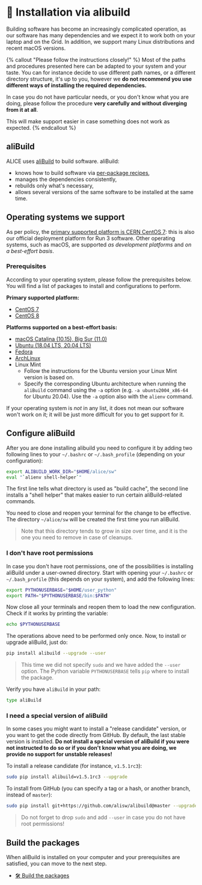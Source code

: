 # 🧪 Installation via alibuild

Building software has become an increasingly complicated operation, as our software has many
dependencies and we expect it to work both on your laptop and on the Grid. In addition, we support
many Linux distributions and recent macOS versions.

{% callout "Please follow the instructions closely!" %}
Most of the paths and procedures presented here can be adapted to your system and your taste. You
can for instance decide to use different path names, or a different directory structure, it's up to
you, however we **do not recommend you use different ways of installing the required
dependencies.**

In case you do not have particular needs, or you don't know what you are doing, please follow the
procedure **very carefully and without diverging from it at all**.

This will make support easier in case something does not work as expected.
{% endcallout %}


## aliBuild

ALICE uses [aliBuild](https://alisw.github.io/alibuild) to build software. aliBuild:

* knows how to build software via [per-package recipes](https://github.com/alisw/alidist),
* manages the dependencies consistently,
* rebuilds only what's necessary,
* allows several versions of the same software to be installed at the same time.


## Operating systems we support

As per policy, the [primary supported platform is CERN
CentOS 7](https://indico.cern.ch/event/642232/#3-wp3-common-tools-and-softwar):
this is also our official deployment platform for Run 3 software.
Other operating systems, such as macOS, are supported _as development platforms_ and _on a
best-effort basis_.

### Prerequisites

According to your operating system, please follow the prerequisites below. You will find a list of
packages to install and configurations to perform.

**Primary supported platform:**

* [CentOS 7](prereq-centos7.md)
* [CentOS 8](prereq-centos8.md)

**Platforms supported on a best-effort basis:**

* [macOS Catalina (10.15), Big Sur (11.0)](prereq-macos.md)
* [Ubuntu (18.04 LTS, 20.04 LTS)](prereq-ubuntu.md)
* [Fedora](prereq-fedora.md)
* [ArchLinux](prereq-arch.md)
* Linux Mint
    * Follow the instructions for the Ubuntu version your Linux Mint version is based on.
    * Specify the corresponding Ubuntu architecture when running the `aliBuild` command
      using the `-a` option (e.g. `-a ubuntu2004_x86-64` for Ubuntu 20.04).
      Use the `-a` option also with the `alienv` command.

If your operating system is _not_ in any list, it does not mean our software won't work on it;
it will be just more difficult for you to get support for it.

## Configure aliBuild

After you are done installing alibuild you need to configure it by adding two
following lines to your `~/.bashrc` or `~/.bash_profile` (depending on your
configuration):

```bash
export ALIBUILD_WORK_DIR="$HOME/alice/sw"
eval "`alienv shell-helper`"
```

The first line tells what directory is used as "build cache", the second line installs a "shell
helper" that makes easier to run certain aliBuild-related commands.

You need to close and reopen your terminal for the change to be effective. The directory
`~/alice/sw` will be created the first time you run aliBuild.

> Note that this directory tends to grow in size over time, and it is the one you need to remove in
> case of cleanups.


### I don't have root permissions

In case you don't have root permissions, one of the possibilities is installing aliBuild under a
user-owned directory. Start with opening your `~/.bashrc` or `~/.bash_profile` (this depends on your
system), and add the following lines:

```bash
export PYTHONUSERBASE="$HOME/user_python"
export PATH="$PYTHONUSERBASE/bin:$PATH"
```

Now close all your terminals and reopen them to load the new configuration. Check if it works by
printing the variable:

```bash
echo $PYTHONUSERBASE
```

The operations above need to be performed only once. Now, to install or upgrade aliBuild, just do:

```bash
pip install alibuild --upgrade --user
```

> This time we did not specify `sudo` and we have added the `--user` option. The Python variable
> `PYTHONUSERBASE` tells `pip` where to install the package.

Verify you have `aliBuild` in your path:

```bash
type aliBuild
```

### I need a special version of aliBuild

In some cases you might want to install a "release candidate" version, or you want to get the code
directly from GitHub. By default, the last stable version is installed. **Do not install a special
version of aliBuild if you were not instructed to do so or if you don't know what you are doing, we
provide no support for unstable releases!**

To install a release candidate (for instance, `v1.5.1rc3`):

```bash
sudo pip install alibuild=v1.5.1rc3 --upgrade
```

To install from GitHub (you can specify a tag or a hash, or another branch, instead of `master`):

```bash
sudo pip install git+https://github.com/alisw/alibuild@master --upgrade
```

> Do not forget to drop `sudo` and add `--user` in case you do not have root permissions!


## Build the packages

When aliBuild is installed on your computer and your prerequisites are satisfied, you can move to
the next step.

* [🛠 Build the packages](build.md)
